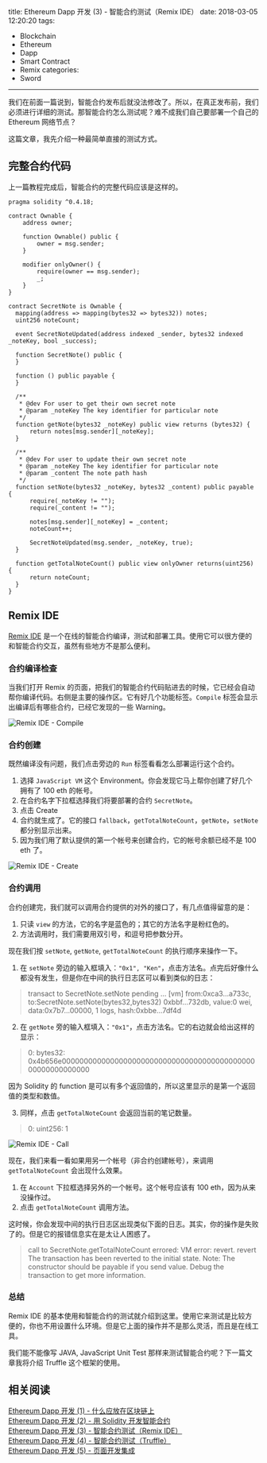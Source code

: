 title: Ethereum Dapp 开发 (3) - 智能合约测试（Remix IDE）
date: 2018-03-05 12:20:20
tags:
  - Blockchain
  - Ethereum
  - Dapp
  - Smart Contract
  - Remix
categories:
  - Sword
---

我们在前面一篇说到，智能合约发布后就没法修改了。所以，在真正发布前，我们必须进行详细的测试。那智能合约怎么测试呢？难不成我们自己要部署一个自己的 Ethereum 网络节点？  

这篇文章，我先介绍一种最简单直接的测试方式。  

## 完整合约代码

上一篇教程完成后，智能合约的完整代码应该是这样的。  

```solidity
pragma solidity ^0.4.18;

contract Ownable {
    address owner;

    function Ownable() public {
        owner = msg.sender;
    }

    modifier onlyOwner() {
        require(owner == msg.sender);
        _;
    }
}

contract SecretNote is Ownable {
  mapping(address => mapping(bytes32 => bytes32)) notes;
  uint256 noteCount;

  event SecretNoteUpdated(address indexed _sender, bytes32 indexed _noteKey, bool _success);

  function SecretNote() public {
  }

  function () public payable {
  }

  /**
   * @dev For user to get their own secret note
   * @param _noteKey The key identifier for particular note
   */
  function getNote(bytes32 _noteKey) public view returns (bytes32) {
      return notes[msg.sender][_noteKey];
  }

  /**
   * @dev For user to update their own secret note
   * @param _noteKey The key identifier for particular note
   * @param _content The note path hash
   */
  function setNote(bytes32 _noteKey, bytes32 _content) public payable {
      require(_noteKey != "");
      require(_content != "");

      notes[msg.sender][_noteKey] = _content;
      noteCount++;

      SecretNoteUpdated(msg.sender, _noteKey, true);
  }

  function getTotalNoteCount() public view onlyOwner returns(uint256) {
      return noteCount;
  }
}
```

## Remix IDE

[Remix IDE]: https://remix.ethereum.org

[Remix IDE][] 是一个在线的智能合约编译，测试和部署工具。使用它可以很方便的和智能合约交互，虽然有些地方不是那么便利。  

### 合约编译检查

当我们打开 Remix 的页面，把我们的智能合约代码贴进去的时候，它已经会自动帮你编译代码。右侧是主要的操作区。它有好几个功能标签。`Compile` 标签会显示出编译后有哪些合约，已经它发现的一些 Warning。  

![Remix IDE - Compile](http://thinkingincrowd.u.qiniudn.com/Remix_compile_contract.png)  

### 合约创建  

既然编译没有问题，我们点击旁边的 `Run` 标签看看怎么部署运行这个合约。  

1. 选择 `JavaScript VM` 这个 Environment。你会发现它马上帮你创建了好几个拥有了 100 eth 的帐号。  
2. 在合约名字下拉框选择我们将要部署的合约 `SecretNote`。  
3. 点击 Create
4. 合约就生成了。它的接口 `fallback`，`getTotalNoteCount`，`getNote`，`setNote` 都分别显示出来。  
5. 因为我们用了默认提供的第一个帐号来创建合约，它的帐号余额已经不是 100 eth 了。  

![Remix IDE - Create](http://thinkingincrowd.u.qiniudn.com/Remix_create_contract.png)  

### 合约调用  

合约创建完，我们就可以调用合约提供的对外的接口了，有几点值得留意的是：  

1. 只读 `view` 的方法，它的名字是蓝色的；其它的方法名字是粉红色的。  
2. 方法调用时，我们需要用双引号，和逗号把参数分开。  

现在我们按 `setNote`, `getNote`, `getTotalNoteCount` 的执行顺序来操作一下。  

1. 在 `setNote` 旁边的输入框填入：`"0x1", "Ken"`，点击方法名。点完后好像什么都没有发生，但是你在中间的执行日志区可以看到类似的日志：  

>transact to SecretNote.setNote pending ... 
>[vm] from:0xca3...a733c, to:SecretNote.setNote(bytes32,bytes32) 0xbbf...732db, value:0 wei, data:0x7b7...00000, 1 logs, hash:0xbbe...7df4d

2. 在 `getNote` 旁的输入框填入：`"0x1"`，点击方法名。它的右边就会给出这样的显示：  

>0: bytes32: 0x4b656e0000000000000000000000000000000000000000000000000000000000

因为 Solidity 的 function 是可以有多个返回值的，所以这里显示的是第一个返回值的类型和数值。  

3. 同样，点击 `getTotalNoteCount` 会返回当前的笔记数量。  

>0: uint256: 1

![Remix IDE - Call](http://thinkingincrowd.u.qiniudn.com/Remix_call_contract.png)  

现在，我们来看一看如果用另一个帐号（非合约创建帐号），来调用 `getTotalNoteCount` 会出现什么效果。  

1. 在 `Account` 下拉框选择另外的一个帐号。这个帐号应该有 100 eth，因为从来没操作过。  
2. 点击 `getTotalNoteCount` 调用方法。  

这时候，你会发现中间的执行日志区出现类似下面的日志。其实，你的操作是失败了的。但是它的报错信息实在是太让人困惑了。  

>call to SecretNote.getTotalNoteCount errored: VM error: revert.
>revert  The transaction has been reverted to the initial state.
>Note: The constructor should be payable if you send value.  Debug the transaction to get more information. 

### 总结

Remix IDE 的基本使用和智能合约的测试就介绍到这里。使用它来测试是比较方便的，你也不用设置什么环境。但是它上面的操作并不是那么灵活，而且是在线工具。  

我们能不能像写 JAVA, JavaScript Unit Test 那样来测试智能合约呢？下一篇文章我将介绍 Truffle 这个框架的使用。  


## 相关阅读

[Ethereum Dapp 开发 (1) - 什么应放在区块链上]: http://www.thinkingincrowd.me/2018/02/25/dapp-development-1-what-should-be-in-blockchain/  
[Ethereum Dapp 开发 (2) - 用 Solidity 开发智能合约]: http://www.thinkingincrowd.me/2018/02/27/dapp-development-2-contract-development-in-solidity/  
[Ethereum Dapp 开发 (3) - 智能合约测试（Remix IDE）]: http://www.thinkingincrowd.me/2018/03/05/dapp-development-3-contract-testing-remix-ide/  
[Ethereum Dapp 开发 (4) - 智能合约测试（Truffle）]: http://www.thinkingincrowd.me/2018/03/11/dapp-development-4-contract-testing-truffle/  
[Ethereum Dapp 开发 (5) - 页面开发集成]: http://www.thinkingincrowd.me/2018/03/17/dapp-development-5-UI-integration/  

[Ethereum Dapp 开发 (1) - 什么应放在区块链上][]  
[Ethereum Dapp 开发 (2) - 用 Solidity 开发智能合约][]  
[Ethereum Dapp 开发 (3) - 智能合约测试（Remix IDE）][]  
[Ethereum Dapp 开发 (4) - 智能合约测试（Truffle）][]  
[Ethereum Dapp 开发 (5) - 页面开发集成][]  
